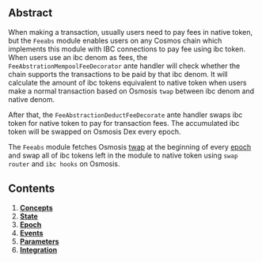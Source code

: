 ## Abstract

When making a transaction, usually users need to pay fees in native token, but the `Feeabs` module enables users on any Cosmos chain which implements this module with IBC connections to pay fee using ibc token. When users use an ibc denom as fees, the ``FeeAbstrationMempoolFeeDecorator`` ante handler will check whether the chain supports the transactions to be paid by that ibc denom. It will calculate the amount of ibc tokens equivalent to native token when users make a normal transaction based on Osmosis ``twap`` between ibc denom and native denom.

After that, the ``FeeAbstractionDeductFeeDecorate`` ante handler swaps ibc token for native token to pay for transaction fees. The accumulated ibc token will be swapped on Osmosis Dex every epoch.

The `Feeabs` module fetches Osmosis [twap](https://github.com/osmosis-labs/osmosis/tree/main/x/twap) at the beginning of every [epoch](01_concepts.md#Epoch) and swap all of ibc tokens left in the module to native token using `swap router` and `ibc hooks` on Osmosis.

## Contents

1. **[Concepts](01_concepts.md)**
2. **[State](02_state.md)**
3. **[Epoch](03_epoch.md)**
4. **[Events](04_events.md)**
5. **[Parameters](05_params.md)**
6. **[Integration](Integration.md)**
